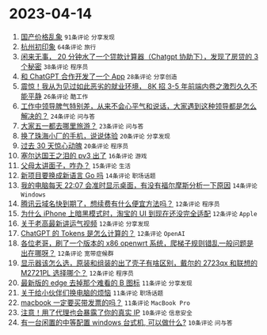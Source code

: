 # 2023-04-14

1. [国产价格乱象](https://www.v2ex.com/t/932390) `91条评论` `分享发现`
1. [杭州初印象](https://www.v2ex.com/t/932393) `64条评论` `旅行`
1. [闲来无事， 20 分钟水了一个贷款计算器（Chatgpt 协助下），发现了房贷的 3 个秘密](https://www.v2ex.com/t/932456) `38条评论` `程序员`
1. [和 ChatGPT 合作开发了一个 App](https://www.v2ex.com/t/932394) `28条评论` `分享创造`
1. [震惊！我从为见过如此恶劣的就业环境， 8K 招 3-5 年前端内卷之激烈久久不能平静](https://www.v2ex.com/t/932520) `26条评论` `酷工作`
1. [工作中领导脾气特别差，从来不会心平气和说话，大家遇到这种领导都是怎么解决的？](https://www.v2ex.com/t/932420) `24条评论` `问与答`
1. [大家五一都去哪里旅游？](https://www.v2ex.com/t/932494) `23条评论` `问与答`
1. [换了珠海小厂的手机，说说体验](https://www.v2ex.com/t/932411) `20条评论` `分享发现`
1. [过去 30 天惊心动魄](https://www.v2ex.com/t/932396) `20条评论` `程序员`
1. [塞尔达国王之泪的 pv3 出了](https://www.v2ex.com/t/932495) `16条评论` `游戏`
1. [父母太讲面子，咋办？](https://www.v2ex.com/t/932451) `15条评论` `生活`
1. [新项目要换成新语言 Go 吗](https://www.v2ex.com/t/932512) `14条评论` `职场话题`
1. [我的电脑每天 22:07 会准时显示桌面，有没有福尔摩斯分析一下原因](https://www.v2ex.com/t/932478) `14条评论` `Windows`
1. [腾讯云域名快到期了，想续费有什么便宜方法吗？](https://www.v2ex.com/t/932469) `12条评论` `程序员`
1. [为什么 iPhone 上暗黑模式时，淘宝的 UI 到现在还没完全适配](https://www.v2ex.com/t/932447) `12条评论` `Apple`
1. [关于老高最新讲运气视频](https://www.v2ex.com/t/932438) `12条评论` `分享发现`
1. [ChatGPT 的 Tokens 是怎么计算的？](https://www.v2ex.com/t/932406) `12条评论` `OpenAI`
1. [各位老哥，刷了一个版本的 x86 openwrt 系统，爬梯子规则错乱一般问题是出在哪呀？](https://www.v2ex.com/t/932402) `12条评论` `宽带症候群`
1. [显示器该怎么选，原装和组装的出了壳子有啥区别，戴尔的 2723qx 和联想的 M2721PL 选择哪个？](https://www.v2ex.com/t/932389) `12条评论` `程序员`
1. [最新版的 edge 去掉那个难看的 B 图标](https://www.v2ex.com/t/932409) `11条评论` `分享发现`
1. [关于给小伙伴们换电脑的烦恼](https://www.v2ex.com/t/932388) `11条评论` `职场话题`
1. [macbook 一定要买带发票的吗？](https://www.v2ex.com/t/932387) `11条评论` `MacBook Pro`
1. [注意！用了代理也会暴露了你的真实 IP](https://www.v2ex.com/t/932532) `10条评论` `信息安全`
1. [有一台闲置的中等配置 windows 台式机, 可以做什么?](https://www.v2ex.com/t/932475) `10条评论` `问与答`
